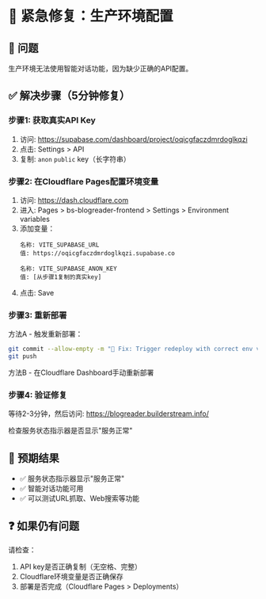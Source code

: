 # 🚨 紧急修复：生产环境配置

## 🔴 问题
生产环境无法使用智能对话功能，因为缺少正确的API配置。

## ✅ 解决步骤（5分钟修复）

### 步骤1: 获取真实API Key
1. 访问: https://supabase.com/dashboard/project/oqicgfaczdmrdoglkqzi
2. 点击: Settings > API
3. 复制: `anon` `public` key（长字符串）

### 步骤2: 在Cloudflare Pages配置环境变量
1. 访问: https://dash.cloudflare.com
2. 进入: Pages > bs-blogreader-frontend > Settings > Environment variables
3. 添加变量：
   ```
   名称: VITE_SUPABASE_URL
   值: https://oqicgfaczdmrdoglkqzi.supabase.co

   名称: VITE_SUPABASE_ANON_KEY
   值: [从步骤1复制的真实key]
   ```
4. 点击: Save

### 步骤3: 重新部署
方法A - 触发重新部署：
```bash
git commit --allow-empty -m "🔧 Fix: Trigger redeploy with correct env vars"
git push
```

方法B - 在Cloudflare Dashboard手动重新部署

### 步骤4: 验证修复
等待2-3分钟，然后访问:
https://blogreader.builderstream.info/

检查服务状态指示器是否显示"服务正常"

## 🎯 预期结果
- ✅ 服务状态指示器显示"服务正常"
- ✅ 智能对话功能可用
- ✅ 可以测试URL抓取、Web搜索等功能

## ❓ 如果仍有问题
请检查：
1. API key是否正确复制（无空格、完整）
2. Cloudflare环境变量是否正确保存
3. 部署是否完成（Cloudflare Pages > Deployments）